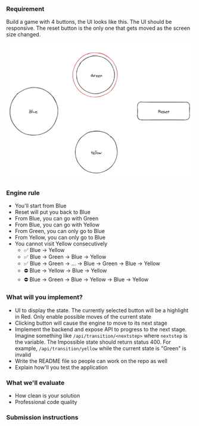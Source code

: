 ### Requirement

Build a game with 4 buttons, the UI looks like this. The UI should be responsive. The reset button is the only one that gets moved as the screen size changed.

![States](4buttons.png)

### Engine rule

- You'll start from Blue
- Reset will put you back to Blue
- From Blue, you can go with Green
- From Blue, you can go with Yellow
- From Green, you can only go to Blue
- From Yellow, you can only go to Blue
- You cannot visit Yellow consecutively
    - ✅ Blue → Yellow
    - ✅ Blue → Green → Blue → Yellow
    - ✅ Blue → Green → ... → Blue → Green → Blue → Yellow
    - ⛔ Blue → Yellow → Blue → Yellow
    - ⛔ Blue → Green → Blue → Yellow → Blue → Yellow

### What will you implement?

- UI to display the state. The currently selected button will be a highlight in Red. Only enable possible moves of the current state
- Clicking button will cause the engine to move to its next stage
- Implement the backend and expose API to progress to the next stage. Imagine something like `/api/transition/<nextstep>` where `nextstep` is the variable. The Impossible state should return status 400. For example, `/api/transition/yellow` while the current state is "Green" is invalid
- Write the README file so people can work on the repo as well
- Explain how'll you test the application

### What we'll evaluate

- How clean is your solution
- Professional code quality

### Submission instructions
